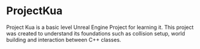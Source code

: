 # ProjectKua
 
Project Kua is a basic level Unreal Engine Project for learning it. This project was created to understand its foundations such as collision setup, world building and interaction between C++ classes.
